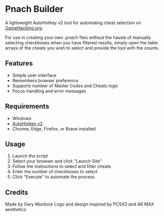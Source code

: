 # Pnach Builder

A lightweight AutoHotkey v2 tool for automating cheat selection on [GameHacking.org](https://gamehacking.org).

For use in creating your own .pnach files without the hassle of manually selecting checkboxes when you have filtered results, simply open the table arrays of the cheats you wish to select and provide the tool with the counts.

## Features
- Simple user-interface
- Remembers browser preference
- Supports number of Master Codes and Cheats logic
- Focus-handling and error messages

## Requirements
- Windows
- [AutoHotkey v2](https://www.autohotkey.com/)
- Chrome, Edge, Firefox, or Brave installed

## Usage
1. Launch the script
2. Select your browser and click "Launch Site"
3. Follow the instructions to select and filter cheats
4. Enter the number of checkboxes to select
5. Click "Execute" to automate the process

## Credits
Made by Gary Murdock
Logo and design inspired by PCSX2 and AR MAX aesthetics